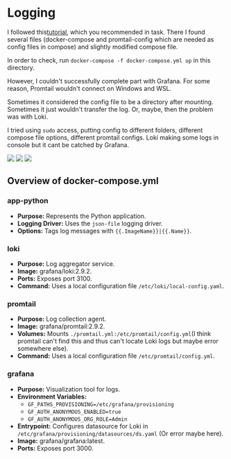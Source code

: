 # Logging

I followed this[tutorial](https://grafana.com/docs/loki/latest/installation/docker/), which you recommended in task. There I found several files (docker-compose and promtail-config which are needed as config files in compose) and slightly modified compose file.

In order to check, run `docker-compose -f docker-compose.yml up` in this directory.

However, I couldn't successfully complete part with Grafana. For some reason, Promtail wouldn't connect on Windows and WSL.

Sometimes it considered the config file to be a directory after mounting. Sometimes it just wouldn't transfer the log. Or, maybe, then the problem was with Loki.

I tried using `sudo` access, putting config to different folders, different compose file options, different promtail configs. Loki making some logs in console but it cant be catched by Grafana.

![](/monitoring/screenshots/1.png)
![](/monitoring/screenshots/2.png)
![](/monitoring/screenshots/3.png)

## Overview of docker-compose.yml

### app-python

- **Purpose:** Represents the Python application.
- **Logging Driver:** Uses the `json-file` logging driver.
- **Options:** Tags log messages with `{{.ImageName}}|{{.Name}}`.

### loki

- **Purpose:** Log aggregator service.
- **Image:** grafana/loki:2.9.2.
- **Ports:** Exposes port 3100.
- **Command:** Uses a local configuration file `/etc/loki/local-config.yaml`.

### promtail

- **Purpose:** Log collection agent.
- **Image:** grafana/promtail:2.9.2.
- **Volumes:** Mounts `./promtail.yml:/etc/promtail/config.yml`(I think promtail can't find this and thus can't locate Loki logs but maybe error somewhere else).
- **Command:** Uses a local configuration file `/etc/promtail/config.yml`.

### grafana

- **Purpose:** Visualization tool for logs.
- **Environment Variables:** 
  - `GF_PATHS_PROVISIONING=/etc/grafana/provisioning`
  - `GF_AUTH_ANONYMOUS_ENABLED=true`
  - `GF_AUTH_ANONYMOUS_ORG_ROLE=Admin`
- **Entrypoint:** Configures datasource for Loki in `/etc/grafana/provisioning/datasources/ds.yaml` (Or error maybe here).
- **Image:** grafana/grafana:latest.
- **Ports:** Exposes port 3000.
